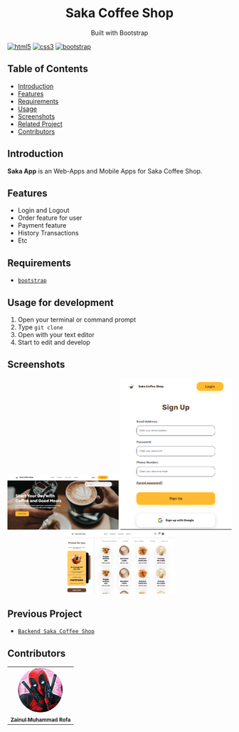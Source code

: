 <h1 align="center">Saka Coffee Shop</h1>
<p align="center">
  Built with Bootstrap
</p>

[![html5](https://img.shields.io/badge/HTML5-E34F26?style=for-the-badge&logo=html5&logoColor=white)]()
[![css3](https://img.shields.io/badge/CSS3-1572B6?style=for-the-badge&logo=css3&logoColor=white)]()
[![bootstrap](https://img.shields.io/badge/Bootstrap-563D7C?style=for-the-badge&logo=bootstrap&logoColor=white)]()

## Table of Contents

- [Introduction](#introduction)
- [Features](#features)
- [Requirements](#requirements)
- [Usage](#usage-for-development)
- [Screenshots](#screenshots)
- [Related Project](#related-project-backend)
- [Contributors](#contributors)

## Introduction

<b>Saka App</b> is an Web-Apps and Mobile Apps for Saka Coffee Shop.

## Features

- Login and Logout
- Order feature for user
- Payment feature
- History Transactions
- Etc

## Requirements

- [`bootstrap`](https://getbootstrap.com/)

## Usage for development

1. Open your terminal or command prompt
2. Type `git clone `
3. Open with your text editor
4. Start to edit and develop

## Screenshots

<div align="center">
    <img width="250" src="img/ss-homepage.png">   
    <img width="250" src="img/ss-login.png">
    <img width="250" src="img/ss-product.png">
</div>

## Previous Project

- [`Backend Saka Coffee Shop`](https://github.com/zainulrofa/saka-coffee-shop.git)

## Contributors

<center>
  <table>
    <tr>
      <td align="center">
        <a href="https://github.com/zainulrofa">
          <img width="100" style="border-radius:50%;"; src="img/profile.jpg" alt="profile"><br/>
          <sub><b>Zainul Muhammad Rofa</b></sub>
        </a>
      </td>
    </tr>
  </table>
</center>
